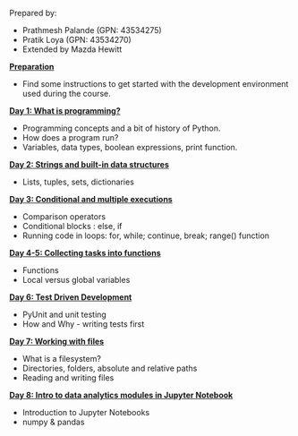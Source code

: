 Prepared by:
- Prathmesh Palande (GPN: 43534275)
- Pratik Loya (GPN: 43534270)
- Extended by Mazda Hewitt

**[Preparation](preparation/PREPARATION.md)**
- Find some instructions to get started with the development environment used during the course.

**[Day 1: What is programming?](/pages/UBSAgileDevCourse/CodeRed-python-course/Day%201/Presentation/#/)** 
- Programming concepts and a bit of history of Python.
- How does a program run?
- Variables, data types, boolean expressions, print function.
    
**[Day 2: Strings and built-in data structures](/pages/UBSAgileDevCourse/CodeRed-python-course/Day%202/Presentation/#/)**
- Lists, tuples, sets, dictionaries
    
**[Day 3: Conditional and multiple executions](/pages/UBSAgileDevCourse/CodeRed-python-course/Day%203/Presentation/#/)**
- Comparison operators
- Conditional blocks : else, if
- Running code in loops: for, while; continue, break; range() function

**[Day 4-5: Collecting tasks into functions](/pages/UBSAgileDevCourse/CodeRed-python-course/Day%204/Presentation/#/)**
- Functions
- Local versus global variables

**[Day 6: Test Driven Development](/pages/UBSAgileDevCourse/CodeRed-python-course/Day%205/Presentation/#/)** 
- PyUnit and unit testing
- How and Why - writing tests first

**[Day 7: Working with files](/pages/UBSAgileDevCourse/CodeRed-python-course/Day%206/Presentation/#/)**
- What is a filesystem? 
- Directories, folders, absolute and relative paths
- Reading and writing files  

**[Day 8: Intro to data analytics modules in Jupyter Notebook](/pages/UBSAgileDevCourse/CodeRed-python-course/Day%209/Presentation/#/)**
- Introduction to Jupyter Notebooks
- numpy & pandas  


